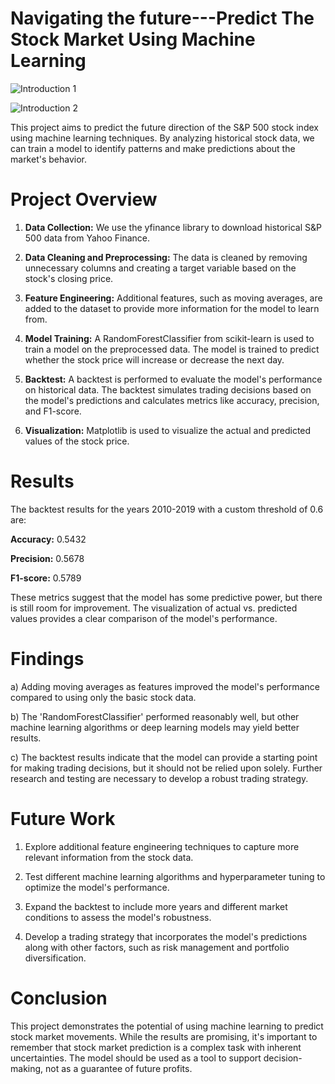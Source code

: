 # Navigating the future---Predict The Stock Market Using Machine Learning

![Introduction 1](https://github.com/user-attachments/assets/97eaf83e-c57f-417f-acfa-ad59ea0d6a8f)

![Introduction 2](https://github.com/user-attachments/assets/99c15bf7-1c9e-497e-bb56-63b5cecc0ec5)

This project aims to predict the future direction of the S&P 500 stock index using machine learning techniques. By analyzing historical stock data, we can train a model to identify patterns and make predictions about the market's behavior.

# **Project Overview**

1. **Data Collection:** We use the yfinance library to download historical S&P 500 data from Yahoo Finance.

2. **Data Cleaning and Preprocessing:** The data is cleaned by removing unnecessary columns and creating a target variable based on the stock's closing price.

3. **Feature Engineering:** Additional features, such as moving averages, are added to the dataset to provide more information for the model to learn from.

4. **Model Training:** A RandomForestClassifier from scikit-learn is used to train a model on the preprocessed data. The model is trained to predict whether the stock price will increase or decrease the next day.

5. **Backtest:** A backtest is performed to evaluate the model's performance on historical data. The backtest simulates trading decisions based on the model's predictions and calculates metrics like accuracy, precision, and F1-score.

6.  **Visualization:** Matplotlib is used to visualize the actual and predicted values of the stock price.

# Results

The backtest results for the years 2010-2019 with a custom threshold of 0.6 are:


**Accuracy:** 0.5432

**Precision:** 0.5678

**F1-score:** 0.5789


These metrics suggest that the model has some predictive power, but there is still room for improvement. The visualization of actual vs. predicted values provides a clear comparison of the model's performance.

# Findings 

a) Adding moving averages as features improved the model's performance compared to using only the basic stock data.

b) The 'RandomForestClassifier' performed reasonably well, but other machine learning algorithms or deep learning models may yield better results.

c) The backtest results indicate that the model can provide a starting point for making trading decisions, but it should not be relied upon solely. Further research and testing are necessary to develop a robust trading strategy.

# Future Work

1. Explore additional feature engineering techniques to capture more relevant information from the stock data.

2. Test different machine learning algorithms and hyperparameter tuning to optimize the model's performance.

3. Expand the backtest to include more years and different market conditions to assess the model's robustness.

4. Develop a trading strategy that incorporates the model's predictions along with other factors, such as risk management and portfolio diversification.

# Conclusion

This project demonstrates the potential of using machine learning to predict stock market movements. While the results are promising, it's important to remember that stock market prediction is a complex task with inherent uncertainties. The model should be used as a tool to support decision-making, not as a guarantee of future profits.
